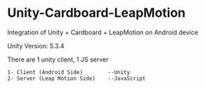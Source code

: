 # Unity-Cardboard-LeapMotion
Integration of Unity + Cardboard + LeapMotion on Android device

Unity Version: 5.3.4

There are 1 unity client, 1 JS server
	
	1- Client (Android Side)		--Unity
	2- Server (Leap Motion Side)	--JavaScript
	
